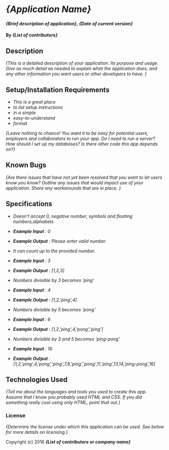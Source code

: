 # _{Application Name}_

#### _{Brief description of application}, {Date of current version}_

#### By _**{List of contributors}**_

## Description

_{This is a detailed description of your application. Its purpose and usage.  Give as much detail as needed to explain what the application does, and any other information you want users or other developers to have. }_

## Setup/Installation Requirements

* _This is a great place_
* _to list setup instructions_
* _in a simple_
* _easy-to-understand_
* _format_

_{Leave nothing to chance! You want it to be easy for potential users, employers and collaborators to run your app. Do I need to run a server? How should I set up my databases? Is there other code this app depends on?}_

## Known Bugs

_{Are there issues that have not yet been resolved that you want to let users know you know?  Outline any issues that would impact use of your application.  Share any workarounds that are in place. }_

## Specifications

* _Doesn't accept 0, negative number, symbols and floating numbers,alphabets_
* _**Example Input** : 0_
* _**Example Output** : Please enter valid number_

* _It can count up to the provided number._
* _**Example Input** : 3_
* _**Example Output** : [1,2,3]_

* _Numbers divisible by 3 becomes 'ping'_
* _**Example Input** : 4_
* _**Example Output** : [1,2,'ping',4]_

* _Numbers divisible by 5 becomes 'pong'_
* _**Example Input** : 6_
* _**Example Output** : [1,2,'ping',4,'pong','ping']_

* _Numbers divisible by 3 and 5 becomes 'ping-pong'_
* _**Example Input** : 16_
* _**Example Output** : [1,2,'ping',4,'pong','ping',7,8,'ping','pong',11,'ping',13,14,'ping-pong',16]_






## Technologies Used

_{Tell me about the languages and tools you used to create this app. Assume that I know you probably used HTML and CSS. If you did something really cool using only HTML, point that out.}_

### License

*{Determine the license under which this application can be used.  See below for more details on licensing.}*

Copyright (c) 2016 **_{List of contributors or company name}_**
